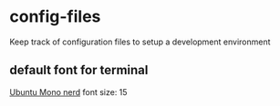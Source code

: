 # config-files

Keep track of configuration files to setup a development environment

## default font for terminal

[Ubuntu Mono nerd](https://github.com/ryanoasis/nerd-fonts/releases/download/v3.2.1/UbuntuMono.zip) font size: 15
